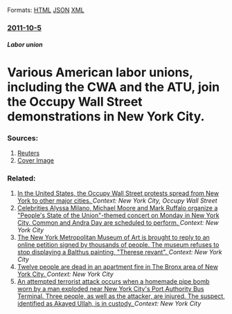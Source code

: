 
Formats: [HTML](/news/2011/10/5/various-american-labor-unions-including-the-cwa-and-the-atu-join-the-occupy-wall-street-demonstrations-in-new-york-city.html)  [JSON](/news/2011/10/5/various-american-labor-unions-including-the-cwa-and-the-atu-join-the-occupy-wall-street-demonstrations-in-new-york-city.json)  [XML](/news/2011/10/5/various-american-labor-unions-including-the-cwa-and-the-atu-join-the-occupy-wall-street-demonstrations-in-new-york-city.xml)  

### [2011-10-5](/news/2011/10/5/index.md)

##### Labor union
# Various American labor unions, including the CWA and the ATU, join the Occupy Wall Street demonstrations in New York City. 




### Sources:

1. [Reuters](https://www.reuters.com/article/2011/10/05/wallstreet-protests-idUSN1E7931BO20111005)
1. [Cover Image](https://s4.reutersmedia.net/resources_v2/images/rcom-default.png)

### Related:

1. [In the United States, the Occupy Wall Street protests spread from New York to other major cities. ](/news/2011/10/7/in-the-united-states-the-occupy-wall-street-protests-spread-from-new-york-to-other-major-cities.md) _Context: New York City, Occupy Wall Street_
2. [Celebrities Alyssa Milano, Michael Moore and Mark Ruffalo organize a "People's State of the Union"-themed concert on Monday in New York City. Common and Andra Day are scheduled to perform. ](/news/2018/01/26/celebrities-alyssa-milano-michael-moore-and-mark-ruffalo-organize-a-people-s-state-of-the-union-themed-concert-on-monday-in-new-york-city.md) _Context: New York City_
3. [The New York Metropolitan Museum of Art is brought to reply to an online petition signed by thousands of people. The museum refuses to stop displaying a Balthus painting, "Therese revant". ](/news/2017/12/6/the-new-york-metropolitan-museum-of-art-is-brought-to-reply-to-an-online-petition-signed-by-thousands-of-people-the-museum-refuses-to-stop.md) _Context: New York City_
4. [Twelve people are dead in an apartment fire in The Bronx area of New York City. ](/news/2017/12/28/twelve-people-are-dead-in-an-apartment-fire-in-the-bronx-area-of-new-york-city.md) _Context: New York City_
5. [An attempted terrorist attack occurs when a homemade pipe bomb worn by a man exploded near New York City's Port Authority Bus Terminal. Three people, as well as the attacker, are injured. The suspect, identified as Akayed Ullah, is in custody. ](/news/2017/12/11/an-attempted-terrorist-attack-occurs-when-a-homemade-pipe-bomb-worn-by-a-man-exploded-near-new-york-city-s-port-authority-bus-terminal-thre.md) _Context: New York City_
